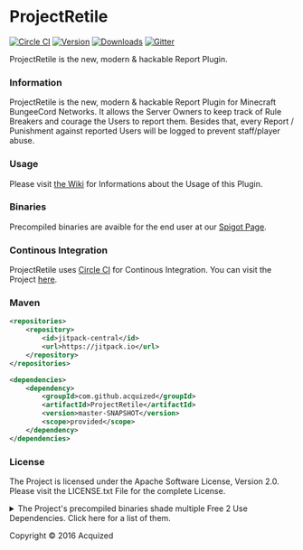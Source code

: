 # ProjectRetile
[![Circle CI](https://img.shields.io/circleci/project/Acquized/ProjectRetile.svg?maxAge=300&style=flat-square)](https://circleci.com/gh/Acquized/ProjectRetile)
[![Version](https://img.shields.io/github/release/Acquized/ProjectRetile.svg?maxAge=2592000&style=flat-square)]()
[![Downloads](https://img.shields.io/github/downloads/Acquized/ProjectRetile/total.svg?maxAge=2592000&style=flat-square)](https://github.com/Acquized/ProjectRetile/releases)
[![Gitter](https://img.shields.io/gitter/room/Acquized/ProjectRetile.js.svg?maxAge=2592000&style=flat-square)](https://gitter.im/Acquized/ProjectRetile?utm_source=badge&utm_medium=badge&utm_campaign=pr-badge)  

ProjectRetile is the new, modern & hackable Report Plugin.  
  
### Information
ProjectRetile is the new, modern & hackable Report Plugin for Minecraft BungeeCord Networks. It allows the Server Owners to keep track of Rule Breakers and courage the Users to report them. Besides that, every Report / Punishment against reported Users will be logged to prevent staff/player abuse.  
  
### Usage
Please visit [the Wiki](https://github.com/Acquized/ProjectRetile/wiki) for Informations about the Usage of this Plugin.  
  
### Binaries
Precompiled binaries are avaible for the end user at our [Spigot Page]().  
  
### Continous Integration
ProjectRetile uses [Circle CI](https://circleci.com/) for Continous Integration. You can visit the Project [here](https://circleci.com/gh/Acquized/ProjectRetile).  
  
### Maven
```xml
<repositories>
    <repository>
        <id>jitpack-central</id>
        <url>https://jitpack.io</url>
    </repository>
</repositories>

<dependencies>
    <dependency>
        <groupId>com.github.acquized</groupId>
        <artifactId>ProjectRetile</artifactId>
        <version>master-SNAPSHOT</version>
        <scope>provided</scope>
    </dependency>
</dependencies>
```  
  
### License
The Project is licensed under the Apache Software License, Version 2.0. Please visit the LICENSE.txt File for the complete License.  
<details>
<summary>The Project's precompiled binaries shade multiple Free 2 Use Dependencies. Click here for a list of them.</summary>

# Third Party Libraries
ProjectRetile shades multiple Libraries into its precompiled Binaries. Here can you find a list of them:  
  
Introduction Version | Library | License | Source
-------------------- | ------- | ------- | ------------
v1.0.0 | HikariCP v2.4.7 (J7) | Apache-2.0 | [GitHub](https://github.com/brettwooldridge/HikariCP)
v1.0.0 | Slf4j v1.7.21 | MIT | [GitHub](https://github.com/qos-ch/slf4j)
v1.0.0 | BungeeUtil v1.6.7.15 | No-License | [GitHub](https://github.com/WolverinDEV/BungeeUtil)
v1.0.0 | Minimal-Json v0.9.4 | MIT | [GitHub](https://github.com/ralfstx/minimal-json)
v1.0.0 | Yamler v2.4.0 | No-License | [GitHub](https://github.com/Cube-Space/Yamler)
</details>
  
Copyright © 2016 Acquized